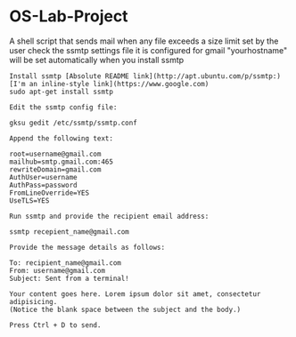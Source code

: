 # OS-Lab-Project
A shell script that sends mail when any file exceeds a size limit set by the user
check the ssmtp settings file it is configured for gmail "yourhostname" will be set automatically when you install ssmtp

    Install ssmtp [Absolute README link](http://apt.ubuntu.com/p/ssmtp:)
    [I'm an inline-style link](https://www.google.com)
    sudo apt-get install ssmtp

    Edit the ssmtp config file:

    gksu gedit /etc/ssmtp/ssmtp.conf

    Append the following text:

    root=username@gmail.com
    mailhub=smtp.gmail.com:465
    rewriteDomain=gmail.com
    AuthUser=username
    AuthPass=password
    FromLineOverride=YES
    UseTLS=YES

    Run ssmtp and provide the recipient email address:

    ssmtp recepient_name@gmail.com

    Provide the message details as follows:

    To: recipient_name@gmail.com
    From: username@gmail.com
    Subject: Sent from a terminal!

    Your content goes here. Lorem ipsum dolor sit amet, consectetur adipisicing.
    (Notice the blank space between the subject and the body.)

    Press Ctrl + D to send.
